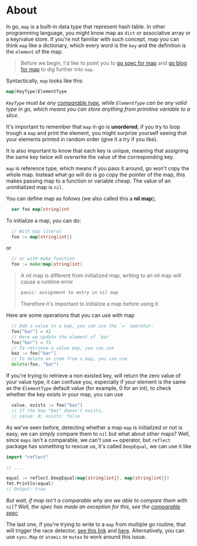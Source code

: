 # About

In go, `map` is a built-in data type that represent hash table. In other programming language, you might know map as `dict` or associative array or a key/value store. If you're not familiar with such concept, map you can think `map` like a dictionary, which every word is the `key` and the definition is the `element` of the map.

> Before we begin, I'd like to point you to [go spec for map][gospec-map] and [go blog for map][goblog-map] to dig further into `map`.

Syntactically, `map` looks like this:

```go
map[KeyType]ElementType
```

_`KeyType` must be any [comparable type][gospec-comparable], while `ElementType` can be any valid type in go, which means you can store anything from primitive variable to a slice._

It's important to remember that `map` in go is **unordered**, if you try to loop trough a `map` and print the element, you might surprize yourself seeing that your elements printed in random order (give it a try if you like).

It is also important to know that each key is unique, meaning that assigning the same key twice will overwrite the value of the corresponding key.

`map` is reference type, which means if you pass it around, go won't copy the whole map. Instead what go will do is go copy the pointer of the map, this makes passing map to a function or variable cheap. The value of an uninitialized map is `nil`.

You can define map as follows (we also called this a **nil map**);

```go
  var foo map[string]int
```

To initialize a map, you can do:

```go
  // With map literal
  foo := map[string]int{}
```

or

```go
  // or with make function
  foo := make(map[string]int)
```

> A nil map is different from initialized map, writing to an nil map will cause a runtime error
>
> ```txt
> panic: assignment to entry in nil map
> ```
>
> Therefore it's important to initialize a map before using it

Here are some operations that you can use with map

```go
  // Add a value in a map, you can use the `=` operator:
  foo["bar"] = 42
  // Here we update the element of `bar`
  foo["bar"] = 73
  // To retrieve a value map, you can use
  baz := foo["bar"]
  // To delete an item from a map, you can use
  delete(foo, "bar")
```

If you're trying to retrieve a non existed key, will return the zero value of your value type, it can confuse you, especially if your element is the same as the `ElementType` default value (for example, 0 for an int), to check whether the key exists in your map, you can use

```go
  value, exists := foo["baz"]
  // If the key "baz" doesn't exists,
  // value: 0; exists: false
```

As we've seen before, detecting whether a map `map` is initialized or not is easy, we can simply compare them to `nil` but what about other maps? Well, since `maps` isn't a comparable, we can't use `==` operator, but `reflect` package has something to rescue us, it's called `DeepEqual`, we can use it like

```go
import "reflect"

// ....

equal := reflect.DeepEqual(map[string]int{}, map[string]int{})
fmt.Println(equal)
// Output: true
```

_But wait, if map isn't a comparable why are we able to compare them with `nil`? Well, the spec has made an exception for this, see the [comparable spec][gospec-comparable]_

The last one, if you're trying to write to a `map` from multiple go routine, that will trigger the race detector, [see this link][godoc-race-detector] and [here][goblog-race-detector]. Alternatively, you can use `sync.Map` or `atomic` or `mutex` to work around this issue.

[godoc-race-detector]: https://golang.org/doc/articles/race_detector.html
[goblog-race-detector]: https://blog.golang.org/race-detector
[goblog-map]: https://blog.golang.org/maps
[gospec-map]: https://golang.org/ref/spec#Map_types
[gospec-comparable]: https://golang.org/ref/spec#Comparison_operators
